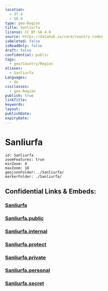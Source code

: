 ```yaml
---
location:
  - 37.4
  - 38.9
type: geo-Region
title: Sanliurfa
license: CC BY-SA 4.0
source: https://datahub.io/core/country-codes
isDeleted: false
isReadOnly: false
draft: false
confidential: public
tags:
  - geo/Country/Region
aliases:
  - Sanliurfa
Languages:
  - de
cssclasses:
  - geo-Region
publish: true
linkTitle:
keywords:
layout:
publishDate:
expiryDate:
---
```


# Sanliurfa

```leaflet
id: Sanliurfa
zoomFeatures: true 
minZoom: 4 
maxZoom: 18
geojsonFolder: ./Sanliurfa/
markerFolder: ./Sanliurfa/
```


## Confidential Links & Embeds: 

### [Sanliurfa](/_Standards/Earth/Continent/Europe/Europe~East/Turkey/Provinces~Turkey/Sanliurfa.md) 

### [Sanliurfa.public](/_public/Earth/Continent/Europe/Europe~East/Turkey/Provinces~Turkey/Sanliurfa.public.md) 

### [Sanliurfa.internal](/_internal/Earth/Continent/Europe/Europe~East/Turkey/Provinces~Turkey/Sanliurfa.internal.md) 

### [Sanliurfa.protect](/_protect/Earth/Continent/Europe/Europe~East/Turkey/Provinces~Turkey/Sanliurfa.protect.md) 

### [Sanliurfa.private](/_private/Earth/Continent/Europe/Europe~East/Turkey/Provinces~Turkey/Sanliurfa.private.md) 

### [Sanliurfa.personal](/_personal/Earth/Continent/Europe/Europe~East/Turkey/Provinces~Turkey/Sanliurfa.personal.md) 

### [Sanliurfa.secret](/_secret/Earth/Continent/Europe/Europe~East/Turkey/Provinces~Turkey/Sanliurfa.secret.md)

